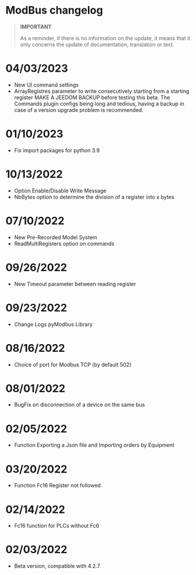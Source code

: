 # ModBus changelog

>**IMPORTANT**
>
>As a reminder, if there is no information on the update, it means that it only concerns the update of documentation, translation or text.

# 04/03/2023

- New UI command settings
- ArrayRegistres parameter to write consecutively starting from a starting register
 MAKE A JEEDOM BACKUP before testing this beta. The Commands plugin configs being long and tedious, having a backup in case of a version upgrade problem is recommended.

# 01/10/2023
- Fix import packages for python 3.9

# 10/13/2022
- Option Enable/Disable Write Message
- NbBytes option to determine the division of a register into x bytes

# 07/10/2022
- New Pre-Recorded Model System
- ReadMultiRegisters option on commands

# 09/26/2022
- New Timeout parameter between reading register

# 09/23/2022
- Change Logs pyModbus Library

# 08/16/2022
- Choice of port for Modbus TCP (by default 502)

# 08/01/2022
- BugFix on disconnection of a device on the same bus

# 02/05/2022
- Function Exporting a Json file and Importing orders by Equipment

# 03/20/2022
- Function Fc16 Register not followed

# 02/14/2022
- Fc16 function for PLCs without Fc6

# 02/03/2022
- Beta version, compatible with 4.2.7
